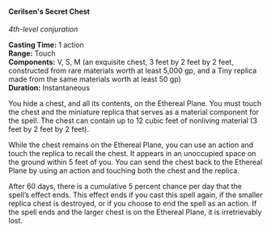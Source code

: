 #### Cerilsen's Secret Chest
<!-- previously "Secret Chest" -->
<!-- markdownlint-disable link-image-reference-definitions -->
[_metadata_:spell_school]:- "conjuration"
[_metadata_:spell_level]:- "4"
[_metadata_:casting_time_amount]:- "1"
[_metadata_:casting_time_unit]:- "action"
[_metadata_:ritual]:- "false"
[_metadata_:range]:- "Touch"
[_metadata_:components_verbal]:- "true"
[_metadata_:components_somatic]:- "true"
[_metadata_:components_material]:- "true"
[_metadata_:components_material_description]:- "an exquisite chest, 3 feet by 2 feet by 2 feet, constructed from rare materials worth at least 5,000 gp, and a Tiny replica made from the same materials worth at least 50 gp"
[_metadata_:components_material_cost]:- "5,050 gp"
[_metadata_:concentration]:- "false"
[_metadata_:duration]:- "Instantaneous"
[_metadata_:spell_origin]:- "wotc_srd_5.1"
[_metadata_:spell_original_name]:- "Secret Chest"
<!-- markdownlint-disable-next-line no-emphasis-as-heading -->
_4th-level conjuration_

**Casting Time:** 1 action \
**Range:** Touch \
**Components:** V, S, M (an exquisite chest, 3 feet by 2 feet by 2 feet, constructed from rare materials worth at least 5,000 gp, and a Tiny replica made from the same materials worth at least 50 gp) \
**Duration:** Instantaneous

You hide a chest, and all its contents, on the Ethereal Plane.
You must touch the chest and the miniature replica that serves as a material component for the spell.
The chest can contain up to 12 cubic feet of nonliving material (3 feet by 2 feet by 2 feet).

While the chest remains on the Ethereal Plane, you can use an action and touch the replica to recall the chest.
It appears in an unoccupied space on the ground within 5 feet of you.
You can send the chest back to the Ethereal Plane by using an action and touching both the chest and the replica.

After 60 days, there is a cumulative 5 percent chance per day that the spell’s effect ends.
This effect ends if you cast this spell again, if the smaller replica chest is destroyed, or if you choose to end the spell as an action.
If the spell ends and the larger chest is on the Ethereal Plane, it is irretrievably lost.
